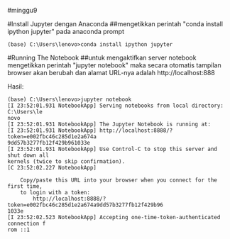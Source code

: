 #minggu9

#Install Jupyter dengan Anaconda
##mengetikkan perintah "conda install ipython jupyter" pada anaconda prompt

	(base) C:\Users\lenovo>conda install ipython jupyter

#Running The Notebook
##untuk mengaktifkan server notebook mengetikkan perintah "jupyter notebook" maka secara otomatis tampilan browser akan berubah dan alamat URL-nya adalah http://localhost:888

Hasil:


	(base) C:\Users\lenovo>jupyter notebook
	[I 23:52:01.931 NotebookApp] Serving notebooks from local directory: C:\Users\le
	novo
	[I 23:52:01.931 NotebookApp] The Jupyter Notebook is running at:
	[I 23:52:01.931 NotebookApp] http://localhost:8888/?token=e002fbc46c285d1e2a674a
	9dd57b3277fb12f429b961033e
	[I 23:52:01.931 NotebookApp] Use Control-C to stop this server and shut down all
	kernels (twice to skip confirmation).
	[C 23:52:02.227 NotebookApp]

    	Copy/paste this URL into your browser when you connect for the first time,
    	to login with a token:
        	http://localhost:8888/?token=e002fbc46c285d1e2a674a9dd57b3277fb12f429b96
	1033e
	[I 23:52:02.523 NotebookApp] Accepting one-time-token-authenticated connection f
	rom ::1

